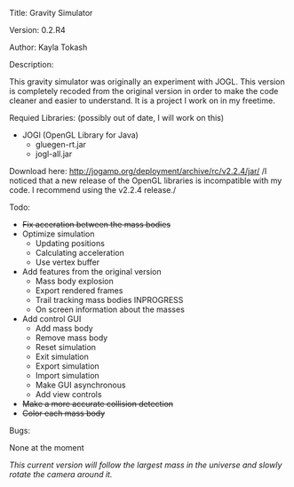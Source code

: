 Title:    Gravity Simulator

Version:  0.2.R4

Author:   Kayla Tokash

Description:

This gravity simulator was originally an experiment with JOGL. This version is completely recoded from the original version in order to make the code cleaner and easier to understand. It is a project I work on in my freetime.

Requied Libraries:
(possibly out of date, I will work on this)

- JOGl (OpenGL Library for Java)
  - gluegen-rt.jar
  - jogl-all.jar

Download here: http://jogamp.org/deployment/archive/rc/v2.2.4/jar/
/I noticed that a new release of the OpenGL libraries is incompatible with my code. I recommend using the v2.2.4 release./


Todo:

- ~~Fix acceration between the mass bodies~~
- Optimize simulation 
  - Updating positions
  - Calculating acceleration
  - Use vertex buffer
- Add features from the original version
  - Mass body explosion
  - Export rendered frames
  - Trail tracking mass bodies INPROGRESS
  - On screen information about the masses
- Add control GUI
  - Add mass body
  - Remove mass body
  - Reset simulation
  - Exit simulation
  - Export simulation
  - Import simulation
  - Make GUI asynchronous
  - Add view controls
- ~~Make a more accurate collision detection~~
- ~~Color each mass body~~

Bugs:

None at the moment


*This current version will follow the largest mass in the universe and slowly rotate the camera around it.*

